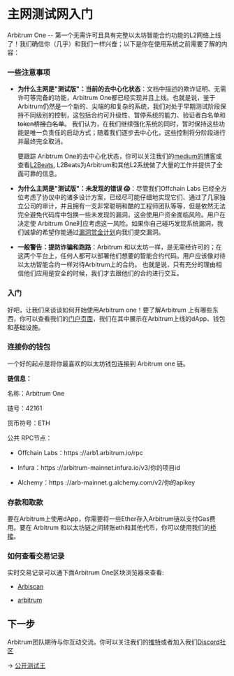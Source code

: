 
# 主网测试网入门

Arbitrum One --
第一个无需许可且具有完整以太坊智能合约功能的L2网络上线了！我们确信你（几乎）和我们一样兴奋；以下是你在使用系统之前需要了解的内容：

### 一些注意事项

- **为什么主网是"测试版"：当前的去中心化状态**：文档中描述的欺诈证明、无需许可等完备的功能，Arbitrum
  One都已经实现并且上线。也就是说，鉴于Arbitrum仍然是一个新的、尖端的和复杂的系统，我们对处于早期测试阶段保持不同级别的控制，这包括合约可升级性、暂停系统的能力、验证者白名单和~~token桥接白名单~~。
  我们认为，在我们继续强化系统的同时，暂时保持这些功能是唯一负责任的启动方式；随着我们逐步去中心化，这些控制将分阶段进行并最终完全取消。

  要跟踪 Aribtrum
  One的去中心化状态，你可以关注我们的[medium的博客](https://offchain.medium.com/)或查看[L2Beats](https://l2beat.com/projects/arbitrum/),
  L2Beats为Arbitrum和其他L2系统做了大量的工作并提供了全面可靠的信息。

- **为什么主网是"测试版"：未发现的错误 😱**：尽管我们Offchain Labs
  已经全方位考虑了协议中的诸多设计方案，已经尽可能仔细地实现它们、通过了几家独立公司的审计，并且拥有一支非常聪明和酷的工程师团队等等，但是依然无法完全避免代码库中包换一些未发现的漏洞，这会使用户资金面临风险。用户在决定使
  Arbitrum
  One时应考虑这一风险。如果你自己碰巧发现系统漏洞，我们诚挚的希望你能通过[漏洞赏金计划](https://immunefi.com/bounty/arbitrum/)向我们提交漏洞。
  

- **一般警告：提防诈骗和跑路**：Arbitrum
和以太坊一样，是无需经许可的；在这两个平台上，任何人都可以部署他们想要的智能合约代码。用户应该像对待以太坊智能合约一样对待Arbitrum上的合约。
也就是说，只有充分的理由相信他们应用是安全的时候，我们才去跟他们的合约进行交互。

### 入门 

好吧，让我们来谈谈如何开始使用Arbitrum one！要了解Arbitrum
上有哪些东西，你可以查看我们的[门户页面](https://portal.arbitrum.one/)，我们在其中展示在Arbitrum上线的dApp、钱包和基础设施。


### 连接你的钱包
 一个好的起点是将你最喜欢的以太坊钱包连接到 Arbitrum one 链。

**链信息：**

名称：Arbitrum One

链号：42161

货币符号：ETH

公共 RPC节点： 
 
- Offchain Labs：https ://arb1.arbitrum.io/rpc 

- Infura：https ://arbitrum-mainnet.infura.io/v3/你的项目id
  
- Alchemy：https ://arb-mainnet.g.alchemy.com/v2/你的apikey
   

### 存款和取款 
要在Arbitrum上使用dApp，你需要将一些Ether存入Arbitrum链以支付Gas费用。要在 Arbitrum
和以太坊链之间转账eth和其他代币，你可以使用我们的[桥接](https://bridge.arbitrum.io/)。


### 如何查看交易记录
 
实时交易记录可以通下面Arbitrum One区块浏览器来查看:

- [Arbiscan](https://arbiscan.io/)

- [arbitrum](https://explorer.arbitrum.io/)

## 下一步 

Arbitrum团队期待与你互动交流。你可以关注我们的[推特](https://twitter.com/arbitrum)或者加入我们[Discord社区](https://discord.gg/5KE54JwyTs)

→ [公开测试王](./公开测试网.md)